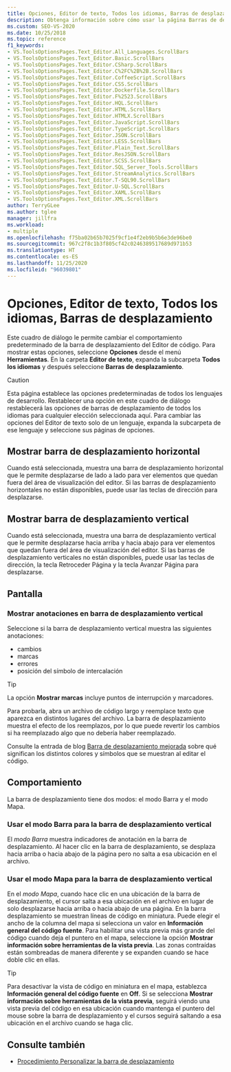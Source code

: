 ```yaml
---
title: Opciones, Editor de texto, Todos los idiomas, Barras de desplazamiento
description: Obtenga información sobre cómo usar la página Barras de desplazamiento de la sección Todos los lenguajes para cambiar el comportamiento predeterminado de las barras de desplazamiento del editor de código en Visual Studio.
ms.custom: SEO-VS-2020
ms.date: 10/25/2018
ms.topic: reference
f1_keywords:
- VS.ToolsOptionsPages.Text_Editor.All_Languages.ScrollBars
- VS.ToolsOptionsPages.Text_Editor.Basic.ScrollBars
- VS.ToolsOptionsPages.Text_Editor.CSharp.ScrollBars
- VS.ToolsOptionsPages.Text_Editor.C%2FC%2B%2B.ScrollBars
- VS.ToolsOptionsPages.Text_Editor.CoffeeScript.ScrollBars
- VS.ToolsOptionsPages.Text_Editor.CSS.ScrollBars
- VS.ToolsOptionsPages.Text_Editor.Dockerfile.ScrollBars
- VS.ToolsOptionsPages.Text_Editor.F%2523.ScrollBars
- VS.ToolsOptionsPages.Text_Editor.HQL.ScrollBars
- VS.ToolsOptionsPages.Text_Editor.HTML.ScrollBars
- VS.ToolsOptionsPages.Text_Editor.HTMLX.ScrollBars
- VS.ToolsOptionsPages.Text_Editor.JavaScript.ScrollBars
- VS.ToolsOptionsPages.Text_Editor.TypeScript.ScrollBars
- VS.ToolsOptionsPages.Text_Editor.JSON.ScrollBars
- VS.ToolsOptionsPages.Text_Editor.LESS.ScrollBars
- VS.ToolsOptionsPages.Text_Editor.Plain_Text.ScrollBars
- VS.ToolsOptionsPages.Text_Editor.ResJSON.ScrollBars
- VS.ToolsOptionsPages.Text_Editor.SCSS.ScrollBars
- VS.ToolsOptionsPages.Text_Editor.SQL_Server_Tools.ScrollBars
- VS.ToolsOptionsPages.Text_Editor.StreamAnalytics.ScrollBars
- VS.ToolsOptionsPages.Text_Editor.T-SQL90.ScrollBars
- VS.ToolsOptionsPages.Text_Editor.U-SQL.ScrollBars
- VS.ToolsOptionsPages.Text_Editor.XAML.ScrollBars
- VS.ToolsOptionsPages.Text_Editor.XML.ScrollBars
author: TerryGLee
ms.author: tglee
manager: jillfra
ms.workload:
- multiple
ms.openlocfilehash: f75ba02b65b7025f9cf1e4f2eb9b5b6e3de96be0
ms.sourcegitcommit: 967c2f8c1b3f805cf42c0246389517689d971b53
ms.translationtype: HT
ms.contentlocale: es-ES
ms.lasthandoff: 11/25/2020
ms.locfileid: "96039801"
---
```

# <a name="options-text-editor-all-languages-scroll-bars"></a>Opciones, Editor de texto, Todos los idiomas, Barras de desplazamiento
Este cuadro de diálogo le permite cambiar el comportamiento predeterminado de la barra de desplazamiento del Editor de código. Para mostrar estas opciones, seleccione **Opciones** desde el menú **Herramientas**. En la carpeta **Editor de texto**, expanda la subcarpeta **Todos los idiomas** y después seleccione **Barras de desplazamiento**.

> [!CAUTION]
> Esta página establece las opciones predeterminadas de todos los lenguajes de desarrollo. Restablecer una opción en este cuadro de diálogo restablecerá las opciones de barras de desplazamiento de todos los idiomas para cualquier elección seleccionada aquí. Para cambiar las opciones del Editor de texto solo de un lenguaje, expanda la subcarpeta de ese lenguaje y seleccione sus páginas de opciones.

## <a name="show-horizontal-scroll-bar"></a>Mostrar barra de desplazamiento horizontal

Cuando está seleccionada, muestra una barra de desplazamiento horizontal que le permite desplazarse de lado a lado para ver elementos que quedan fuera del área de visualización del editor. Si las barras de desplazamiento horizontales no están disponibles, puede usar las teclas de dirección para desplazarse.

## <a name="show-vertical-scroll-bar"></a>Mostrar barra de desplazamiento vertical

Cuando está seleccionada, muestra una barra de desplazamiento vertical que le permite desplazarse hacia arriba y hacia abajo para ver elementos que quedan fuera del área de visualización del editor. Si las barras de desplazamiento verticales no están disponibles, puede usar las teclas de dirección, la tecla Retroceder Página y la tecla Avanzar Página para desplazarse.

## <a name="display"></a>Pantalla

### <a name="show-annotations-over-vertical-scroll-bar"></a>Mostrar anotaciones en barra de desplazamiento vertical

Seleccione si la barra de desplazamiento vertical muestra las siguientes anotaciones:

- cambios
- marcas
- errores
- posición del símbolo de intercalación

> [!TIP]
> La opción **Mostrar marcas** incluye puntos de interrupción y marcadores.

Para probarla, abra un archivo de código largo y reemplace texto que aparezca en distintos lugares del archivo. La barra de desplazamiento muestra el efecto de los reemplazos, por lo que puede revertir los cambios si ha reemplazado algo que no debería haber reemplazado.

Consulte la entrada de blog [Barra de desplazamiento mejorada](/archive/blogs/cdnstudents/visual-studio-tips-and-tricks-enhanced-scroll-bar) sobre qué significan los distintos colores y símbolos que se muestran al editar el código.

## <a name="behavior"></a>Comportamiento

La barra de desplazamiento tiene dos modos: el modo Barra y el modo Mapa.

### <a name="use-bar-mode-for-vertical-scroll-bar"></a>Usar el modo Barra para la barra de desplazamiento vertical

El *modo Barra* muestra indicadores de anotación en la barra de desplazamiento. Al hacer clic en la barra de desplazamiento, se desplaza hacia arriba o hacia abajo de la página pero no salta a esa ubicación en el archivo.

### <a name="use-map-mode-for-vertical-scroll-bar"></a>Usar el modo Mapa para la barra de desplazamiento vertical

En el *modo Mapa*, cuando hace clic en una ubicación de la barra de desplazamiento, el cursor salta a esa ubicación en el archivo en lugar de solo desplazarse hacia arriba o hacia abajo de una página. En la barra desplazamiento se muestran líneas de código en miniatura. Puede elegir el ancho de la columna del mapa si selecciona un valor en **Información general del código fuente**. Para habilitar una vista previa más grande del código cuando deja el puntero en el mapa, seleccione la opción **Mostrar información sobre herramientas de la vista previa**. Las zonas contraídas están sombreadas de manera diferente y se expanden cuando se hace doble clic en ellas.

> [!TIP]
> Para desactivar la vista de código en miniatura en el mapa, establezca **Información general del código fuente** en **Off**. Si se selecciona **Mostrar información sobre herramientas de la vista previa**, seguirá viendo una vista previa del código en esa ubicación cuando mantenga el puntero del mouse sobre la barra de desplazamiento y el cursos seguirá saltando a esa ubicación en el archivo cuando se haga clic.

## <a name="see-also"></a>Consulte también

- [Procedimiento Personalizar la barra de desplazamiento](../how-to-track-your-code-by-customizing-the-scrollbar.md)